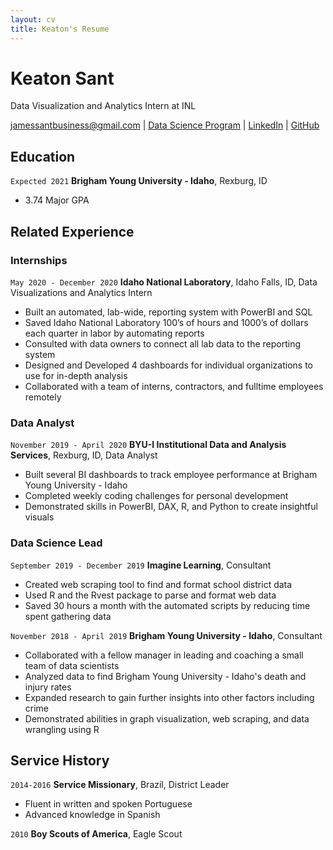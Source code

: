 ```yaml
---
layout: cv
title: Keaton's Resume
---
```

# Keaton Sant
Data Visualization and Analytics Intern at INL

<div id="webaddress">
<a href="jamessantbusiness@gmail.com">jamessantbusiness@gmail.com</a>
| <a href="https://byuidatascience.github.io/development.html">Data Science Program</a>
| <a href="https://www.linkedin.com/in/keatonsant/">LinkedIn</a>
| <a href="https://github.com/KeatonJSant?tab=repositories">GitHub</a>
</div>

<!-- https://www.monique.tech/the-art-of-markdown -->

## Education

`Expected 2021`
__Brigham Young University - Idaho__, Rexburg, ID

- 3.74 Major GPA


## Related Experience

### Internships

`May 2020 - December 2020`
__Idaho National Laboratory__, Idaho Falls, ID, Data Visualizations and Analytics Intern

- Built an automated, lab-wide, reporting system with PowerBI and SQL
- Saved Idaho National Laboratory 100’s of hours and 1000’s of dollars each quarter in labor by automating reports
- Consulted with data owners to connect all lab data to the reporting system
- Designed and Developed 4 dashboards for individual organizations to use for in-depth analysis
-	Collaborated with a team of interns, contractors, and fulltime employees remotely 

### Data Analyst

`November 2019 - April 2020`
__BYU-I Institutional Data and Analysis Services__, Rexburg, ID, Data Analyst

- Built several BI dashboards to track employee performance at Brigham Young University - Idaho
- Completed weekly coding challenges for personal development
- Demonstrated skills in PowerBI, DAX, R, and Python to create insightful visuals

### Data Science Lead

`September 2019 - December 2019`
__Imagine Learning__, Consultant

- Created web scraping tool to find and format school district data
- Used R and the Rvest package to parse and format web data
- Saved 30 hours a month with the automated scripts by reducing time spent gathering data 

`November 2018 - April 2019`
__Brigham Young University - Idaho__, Consultant

- Collaborated with a fellow manager in leading and coaching a small team of data scientists
- Analyzed data to find Brigham Young University - Idaho's death and injury rates 
- Expanded research to gain further insights into other factors including crime
- Demonstrated abilities in graph visualization, web scraping, and data wrangling using R

## Service History

`2014-2016`
__Service Missionary__, Brazil, District Leader

- Fluent in written and spoken Portuguese
- Advanced knowledge in Spanish

`2010`
__Boy Scouts of America__, Eagle Scout

<!-- ### Footer

Last updated: May 2013 -->


